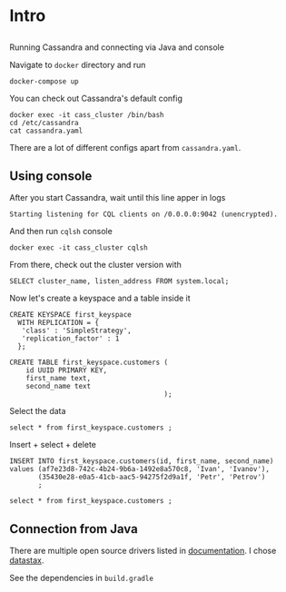 # Intro

## 

Running Cassandra and connecting via Java and console

Navigate to `docker` directory and run
```shell
docker-compose up
```

You can check out Cassandra's default config 
```shell
docker exec -it cass_cluster /bin/bash
cd /etc/cassandra
cat cassandra.yaml
```

There are a lot of different configs apart from `cassandra.yaml`. 

## Using console


After you start Cassandra, wait until this line apper in logs
```
Starting listening for CQL clients on /0.0.0.0:9042 (unencrypted).
```

And then run `cqlsh` console
```shell
docker exec -it cass_cluster cqlsh
```

From there, check out the cluster version with
```cassandraql
SELECT cluster_name, listen_address FROM system.local;
```

Now let's create a keyspace and a table inside it
```cassandraql
CREATE KEYSPACE first_keyspace
  WITH REPLICATION = { 
   'class' : 'SimpleStrategy', 
   'replication_factor' : 1 
  };

CREATE TABLE first_keyspace.customers (
    id UUID PRIMARY KEY,
    first_name text,
    second_name text
                                      );
```

Select the data
```cassandraql
select * from first_keyspace.customers ;
```

Insert + select + delete
```cassandraql
INSERT INTO first_keyspace.customers(id, first_name, second_name)
values (af7e23d8-742c-4b24-9b6a-1492e8a570c8, 'Ivan', 'Ivanov'),
       (35430e28-e0a5-41cb-aac5-94275f2d9a1f, 'Petr', 'Petrov')
       ;

select * from first_keyspace.customers ;
```

## Connection from Java

There are multiple open source drivers listed in [documentation](https://cassandra.apache.org/doc/latest/cassandra/getting_started/drivers.html). 
I chose [datastax](https://github.com/datastax/java-driver).

See the dependencies in `build.gradle`
